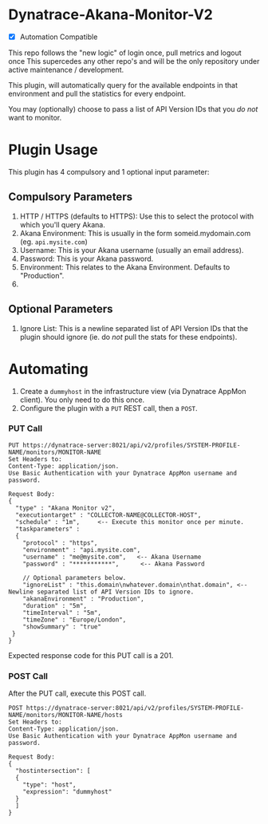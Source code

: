 # Dynatrace-Akana-Monitor-V2
- [x] Automation Compatible

This repo follows the "new logic" of login once, pull metrics and logout once
This supercedes any other repo's and will be the only repository under active maintenance / development.

This plugin, will automatically query for the available endpoints in that environment and pull the statistics for every endpoint.

You may (optionally) choose to pass a list of API Version IDs that you *do not* want to monitor.

# Plugin Usage
This plugin has 4 compulsory and 1 optional input parameter:

## Compulsory Parameters
1. HTTP / HTTPS (defaults to HTTPS): Use this to select the protocol with which you'll query Akana.
2. Akana Environment: This is usually in the form someid.mydomain.com (eg. `api.mysite.com`)
2. Username: This is your Akana username (usually an email address).
3. Password: This is your Akana password.
4. Environment: This relates to the Akana Environment. Defaults to "Production".
5. 

## Optional Parameters
1. Ignore List: This is a newline separated list of API Version IDs that the plugin should ignore (ie. do _not_ pull the stats for these endpoints).

# Automating
1. Create a `dummyhost` in the infrastructure view (via Dynatrace AppMon client). You only need to do this once.
2. Configure the plugin with a `PUT` REST call, then a `POST`.

### PUT Call
```
PUT https://dynatrace-server:8021/api/v2/profiles/SYSTEM-PROFILE-NAME/monitors/MONITOR-NAME
Set Headers to:
Content-Type: application/json.
Use Basic Authentication with your Dynatrace AppMon username and password.

Request Body:
{
  "type" : "Akana Monitor v2",
  "executiontarget" : "COLLECTOR-NAME@COLLECTOR-HOST",
  "schedule" : "1m",     <-- Execute this monitor once per minute.
  "taskparameters" :
  {
    "protocol" : "https",
    "environment" : "api.mysite.com",
    "username" : "me@mysite.com",   <-- Akana Username
    "password" : "***********",      <-- Akana Password
    
    // Optional parameters below.
    "ignoreList" : "this.domain\nwhatever.domain\nthat.domain", <-- Newline separated list of API Version IDs to ignore.
    "akanaEnvironment" : "Production",
    "duration" : "5m",
    "timeInterval" : "5m",
    "timeZone" : "Europe/London",
    "showSummary" : "true"
 }
}
```

Expected response code for this PUT call is a 201.

### POST Call
After the PUT call, execute this POST call.
```
POST https://dynatrace-server:8021/api/v2/profiles/SYSTEM-PROFILE-NAME/monitors/MONITOR-NAME/hosts
Set Headers to:
Content-Type: application/json.
Use Basic Authentication with your Dynatrace AppMon username and password.

Request Body:
{
  "hostintersection": [
  {
    "type": "host",
    "expression": "dummyhost"
  }
  ]
}
```
